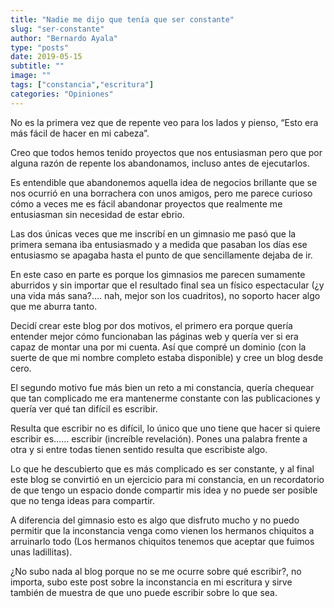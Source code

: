 ```yaml
---
title: "Nadie me dijo que tenía que ser constante"
slug: "ser-constante"
author: "Bernardo Ayala"
type: "posts"
date: 2019-05-15
subtitle: ""
image: ""
tags: ["constancia","escritura"]
categories: "Opiniones"
---
```

No es la primera vez que de repente veo para los lados y pienso, “Esto era más fácil de hacer en mi cabeza”.<!--more-->

Creo que todos hemos tenido proyectos que nos entusiasman pero que por alguna razón de repente los abandonamos, incluso antes de ejecutarlos.

Es entendible que abandonemos aquella idea de negocios brillante que se nos ocurrió en una borrachera con unos amigos, pero me parece curioso cómo a veces me es fácil abandonar proyectos que realmente me entusiasman sin necesidad de estar ebrio.

Las dos únicas veces que me inscribí en un gimnasio me pasó que la primera semana iba entusiasmado y a medida que pasaban los días ese entusiasmo se apagaba hasta el punto de que sencillamente dejaba de ir.

En este caso en parte es porque los gimnasios me parecen sumamente aburridos y sin importar que el resultado final sea un físico espectacular (¿y una vida más sana?…. nah, mejor son los cuadritos), no soporto hacer algo que me aburra tanto.

Decidí crear este blog por dos motivos, el primero era porque quería entender mejor cómo funcionaban las páginas web y quería ver si era capaz de montar una por mi cuenta. Así que compré un dominio (con la suerte de que mi nombre completo estaba disponible) y cree un blog desde cero.

El segundo motivo fue más bien un reto a mi constancia, quería chequear que tan complicado me era mantenerme constante con las publicaciones y quería ver qué tan difícil es escribir.

Resulta que escribir no es difícil, lo único que uno tiene que hacer si quiere escribir es…… escribir (increíble revelación). Pones una palabra frente a otra y si entre todas tienen sentido resulta que escribiste algo.

Lo que he descubierto que es más complicado es ser constante, y al final este blog se convirtió en un ejercicio para mi constancia, en un recordatorio de que tengo un espacio donde compartir mis idea y no puede ser posible que no tenga ideas para compartir.

A diferencia del gimnasio esto es algo que disfruto mucho y no puedo permitir que la inconstancia venga como vienen los hermanos chiquitos a arruinarlo todo (Los hermanos chiquitos tenemos que aceptar que fuimos unas ladillitas).

¿No subo nada al blog porque no se me ocurre sobre qué escribir?, no importa, subo este post sobre la inconstancia en mi escritura y sirve también de muestra de que uno puede escribir sobre lo que sea.
